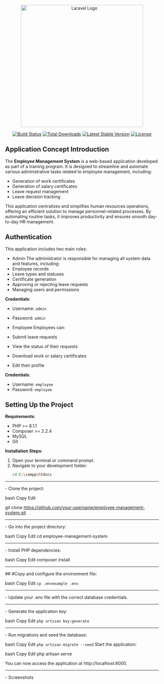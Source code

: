 <p align="center"><a href="https://laravel.com" target="_blank"><img src="https://raw.githubusercontent.com/laravel/art/master/logo-lockup/5%20SVG/2%20CMYK/1%20Full%20Color/laravel-logolockup-cmyk-red.svg" width="400" alt="Laravel Logo"></a></p>

<p align="center">
<a href="https://github.com/laravel/framework/actions"><img src="https://github.com/laravel/framework/workflows/tests/badge.svg" alt="Build Status"></a>
<a href="https://packagist.org/packages/laravel/framework"><img src="https://img.shields.io/packagist/dt/laravel/framework" alt="Total Downloads"></a>
<a href="https://packagist.org/packages/laravel/framework"><img src="https://img.shields.io/packagist/v/laravel/framework" alt="Latest Stable Version"></a>
<a href="https://packagist.org/packages/laravel/framework"><img src="https://img.shields.io/packagist/l/laravel/framework" alt="License"></a>
</p>


## Application Concept Introduction

The **Employee Management System** is a web-based application developed as part of a training program. It is designed to streamline and automate various administrative tasks related to employee management, including:

- Generation of work certificates
- Generation of salary certificates
- Leave request management
- Leave decision tracking

This application centralizes and simplifies human resources operations, offering an efficient solution to manage personnel-related processes. By automating routine tasks, it improves productivity and ensures smooth day-to-day HR management.

## Authentication

This application includes two main roles:

- Admin
The administrator is responsible for managing all system data and features, including:
- Employee records
- Leave types and statuses
- Certificate generation
- Approving or rejecting leave requests
- Managing users and permissions

**Credentials**:
- Username: `admin`  
- Password: `admin`

- Employee
Employees can:
- Submit leave requests
- View the status of their requests
- Download work or salary certificates
- Edit their profile

**Credentials**:
- Username: `employee`  
- Password: `employee`

## Setting Up the Project

**Requirements**:
- PHP >= 8.1.1
- Composer >= 2.2.4
- MySQL
- Git

**Installation Steps**:

1. Open your terminal or command prompt.
2. Navigate to your development folder:
   ```bash
   cd C:\xampp\htdocs

<hr>
- Clone the project:

bash
Copy
Edit

git clone https://github.com/your-username/employee-management-system.git

<hr>
- Go into the project directory:

bash
Copy
Edit
cd employee-management-system

<hr>
- Install PHP dependencies:

bash
Copy
Edit
composer install

<hr>
## #Copy and configure the environment file:

bash
Copy
Edit
`cp .envexample .env` 

<hr>
- Update your .env file with the correct database credentials.

<hr>
- Generate the application key:

bash
Copy
Edit
`php artisan key:generate` 

<hr>
- Run migrations and seed the database:

bash
Copy
Edit
`php artisan migrate --seed` 
Start the application:

bash
Copy
Edit
php artisan serve

You can now access the application at http://localhost:8000.

<hr>
- Screenshots



